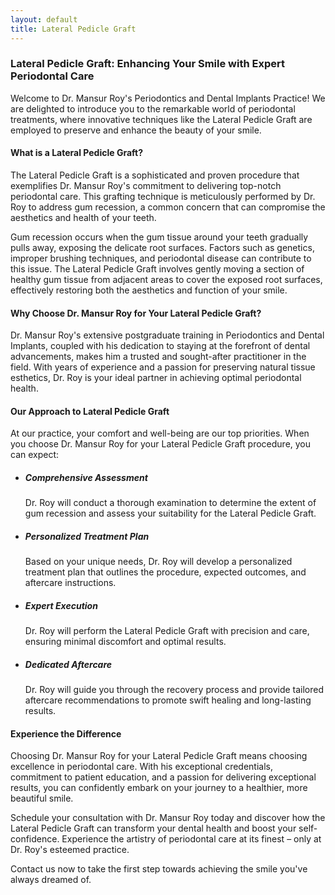 ```yaml
---
layout: default
title: Lateral Pedicle Graft
---
```


<h3>Lateral Pedicle Graft: Enhancing Your Smile with Expert Periodontal Care</h3>


<p>Welcome to Dr. Mansur Roy's Periodontics and Dental Implants Practice! We are delighted to introduce you to the remarkable world of periodontal treatments, where innovative techniques like the Lateral Pedicle Graft are employed to preserve and enhance the beauty of your smile.</p>

<h4>What is a Lateral Pedicle Graft?</h4>
<p>The Lateral Pedicle Graft is a sophisticated and proven procedure that exemplifies Dr. Mansur Roy's commitment to delivering top-notch periodontal care. This grafting technique is meticulously performed by Dr. Roy to address gum recession, a common concern that can compromise the aesthetics and health of your teeth.</p>
<p>Gum recession occurs when the gum tissue around your teeth gradually pulls away, exposing the delicate root surfaces. Factors such as genetics, improper brushing techniques, and periodontal disease can contribute to this issue. The Lateral Pedicle Graft involves gently moving a section of healthy gum tissue from adjacent areas to cover the exposed root surfaces, effectively restoring both the aesthetics and function of your smile.</p>

<h4>Why Choose Dr. Mansur Roy for Your Lateral Pedicle Graft?</h4>
<p>Dr. Mansur Roy's extensive postgraduate training in Periodontics and Dental Implants, coupled with his dedication to staying at the forefront of dental advancements, makes him a trusted and sought-after practitioner in the field. With years of experience and a passion for preserving natural tissue esthetics, Dr. Roy is your ideal partner in achieving optimal periodontal health.</p>

<h4>Our Approach to Lateral Pedicle Graft</h4>
<p>At our practice, your comfort and well-being are our top priorities. When you choose Dr. Mansur Roy for your Lateral Pedicle Graft procedure, you can expect:</p>
<ul>
    <li>
        <h5>Comprehensive Assessment</h5>
        <p>Dr. Roy will conduct a thorough examination to determine the extent of gum recession and assess your suitability for the Lateral Pedicle Graft.</p>
    </li>
    <li>
        <h5>Personalized Treatment Plan</h5>
        <p>Based on your unique needs, Dr. Roy will develop a personalized treatment plan that outlines the procedure, expected outcomes, and aftercare instructions.</p>
    </li>
    <li>
        <h5>Expert Execution</h5>
        <p>Dr. Roy will perform the Lateral Pedicle Graft with precision and care, ensuring minimal discomfort and optimal results.</p>
    </li>
    <li>
        <h5>Dedicated Aftercare</h5>
        <p>Dr. Roy will guide you through the recovery process and provide tailored aftercare recommendations to promote swift healing and long-lasting results.</p>
    </li>
</ul>


<h4>Experience the Difference</h4>
<p>Choosing Dr. Mansur Roy for your Lateral Pedicle Graft means choosing excellence in periodontal care. With his exceptional credentials, commitment to patient education, and a passion for delivering exceptional results, you can confidently embark on your journey to a healthier, more beautiful smile.</p>
<p>Schedule your consultation with Dr. Mansur Roy today and discover how the Lateral Pedicle Graft can transform your dental health and boost your self-confidence. Experience the artistry of periodontal care at its finest – only at Dr. Roy's esteemed practice.</p>
<p>Contact us now to take the first step towards achieving the smile you've always dreamed of.</p>

